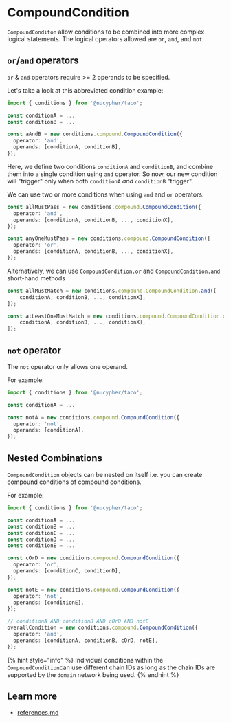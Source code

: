 # CompoundCondition

`CompoundConditon` allow conditions to be combined into more complex logical statements. The logical operators allowed are `or`, `and`, and `not`.

## `or`/`and` operators

`or` & `and` operators require >= 2 operands to be specified.

Let's take a look at this abbreviated condition example:

```typescript
import { conditions } from '@nucypher/taco';

const conditionA = ...
const conditionB = ...

const aAndB = new conditions.compound.CompoundCondition({
  operator: 'and',
  operands: [conditionA, conditionB],
});
```

Here, we define two conditions `conditionA` and `conditionB`, and combine them into a single condition using `and` operator. So now, our new condition will "trigger" only when both `conditionA` _and_ `conditionB` "trigger".

We can use two or more  conditions when using `and` and `or` operators:

```typescript
const allMustPass = new conditions.compound.CompoundCondition({
  operator: 'and',
  operands: [conditionA, conditionB, ..., conditionX],
});

const anyOneMustPass = new conditions.compound.CompoundCondition({
  operator: 'or',
  operands: [conditionA, conditionB, ..., conditionX],
});

```

Alternatively, we can use `CompoundCondition.or` and `CompoundCondition.and` short-hand methods

```typescript
const allMustMatch = new conditions.compound.CompoundCondition.and([
    conditionA, conditionB, ..., conditionX],
]);

const atLeastOneMustMatch = new conditions.compound.CompoundCondition.or([
    conditionA, conditionB, ..., conditionX],
]);
```

## `not` operator

The `not` operator only allows one operand.

For example:

```typescript
import { conditions } from '@nucypher/taco';

const conditionA = ...

const notA = new conditions.compound.CompoundCondition({
  operator: 'not',
  operands: [conditionA],
});
```

## Nested Combinations

`CompoundCondition` objects can be nested on itself i.e. you can create compound conditions of compound conditions.

For example:

```typescript
import { conditions } from '@nucypher/taco';

const conditionA = ...
const conditionB = ...
const conditionC = ...
const conditionD = ...
const conditionE = ...

const cOrD = new conditions.compound.CompoundCondition({
  operator: 'or',
  operands: [conditionC, conditionD],
});

const notE = new conditions.compound.CompoundCondition({
  operator: 'not',
  operands: [conditionE],
});

// conditionA AND conditionB AND cOrD AND notE
overallCondition = new conditions.compound.CompoundCondition({
  operator: 'and',
  operands: [conditionA, conditionB, cOrD, notE],
});
```

{% hint style="info" %}
Individual conditions within the `CompoundCondition`can use different chain IDs as long as the chain IDs are supported by the `domain` network being used.
{% endhint %}

## Learn more&#x20;

* [references.md](../../references.md "mention")
